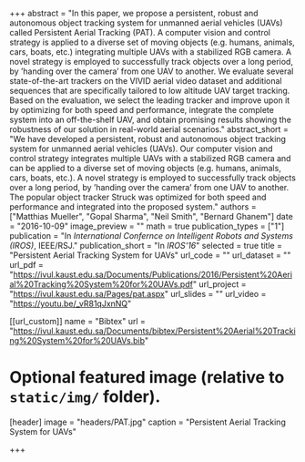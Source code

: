 +++
abstract = "In this paper, we propose a persistent, robust and autonomous object tracking system for unmanned aerial vehicles (UAVs) called Persistent Aerial Tracking (PAT). A computer vision and control strategy is applied to a diverse set of moving objects (e.g. humans, animals, cars, boats, etc.) integrating multiple UAVs with a stabilized RGB camera. A novel strategy is employed to successfully track objects over a long period, by ’handing over the camera’ from one UAV to another. We evaluate several state-of-the-art trackers on the VIVID aerial video dataset and additional sequences that are specifically tailored to low altitude UAV target tracking. Based on the evaluation, we select the leading tracker and improve upon it by optimizing for both speed and performance, integrate the complete system into an off-the-shelf UAV, and obtain promising results showing the robustness of our solution in real-world aerial scenarios."
abstract_short = "We have developed a persistent, robust and autonomous object tracking system for unmanned aerial vehicles (UAVs). Our computer vision and control strategy integrates multiple UAVs with a stabilized RGB camera and can be applied to a diverse set of moving objects (e.g. humans, animals, cars, boats, etc.). A novel strategy is employed to successfully track objects over a long period, by ’handing over the camera’ from one UAV to another. The popular object tracker Struck was optimized for both speed and performance and integrated into the proposed system."
authors = ["Matthias Mueller", "Gopal Sharma", "Neil Smith", "Bernard Ghanem"]
date = "2016-10-09"
image_preview = ""
math = true
publication_types = ["1"]
publication = "In *International Confernce on Intelligent Robots and Systems (IROS)*, IEEE/RSJ."
publication_short = "In *IROS'16*"
selected = true
title = "Persistent Aerial Tracking System for UAVs"
url_code = ""
url_dataset = ""
url_pdf = "https://ivul.kaust.edu.sa/Documents/Publications/2016/Persistent%20Aerial%20Tracking%20System%20for%20UAVs.pdf"
url_project = "https://ivul.kaust.edu.sa/Pages/pat.aspx"
url_slides = ""
url_video = "https://youtu.be/_vR81qJxnNQ"

[[url_custom]]
name = "Bibtex"
url = "https://ivul.kaust.edu.sa/Documents/bibtex/Persistent%20Aerial%20Tracking%20System%20for%20UAVs.bib"

# Optional featured image (relative to `static/img/` folder).
[header]
image = "headers/PAT.jpg"
caption = "Persistent Aerial Tracking System for UAVs"

+++


